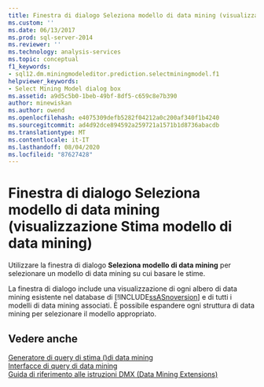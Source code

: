 ```yaml
---
title: Finestra di dialogo Seleziona modello di data mining (visualizzazione Stima modello di data mining) | Microsoft Docs
ms.custom: ''
ms.date: 06/13/2017
ms.prod: sql-server-2014
ms.reviewer: ''
ms.technology: analysis-services
ms.topic: conceptual
f1_keywords:
- sql12.dm.miningmodeleditor.prediction.selectminingmodel.f1
helpviewer_keywords:
- Select Mining Model dialog box
ms.assetid: a9d5c5b0-1beb-49bf-8df5-c659c8e7b390
author: minewiskan
ms.author: owend
ms.openlocfilehash: e4075309defb5282f04212a0c200af340f1b4240
ms.sourcegitcommit: ad4d92dce894592a259721a1571b1d8736abacdb
ms.translationtype: MT
ms.contentlocale: it-IT
ms.lasthandoff: 08/04/2020
ms.locfileid: "87627428"
---
```

# <a name="select-mining-model-dialog-box-mining-model-prediction-view"></a>Finestra di dialogo Seleziona modello di data mining (visualizzazione Stima modello di data mining)
  Utilizzare la finestra di dialogo **Seleziona modello di data mining** per selezionare un modello di data mining su cui basare le stime.  
  
 La finestra di dialogo include una visualizzazione di ogni albero di data mining esistente nel database di [!INCLUDE[ssASnoversion](../includes/ssasnoversion-md.md)] e di tutti i modelli di data mining associati. È possibile espandere ogni struttura di data mining per selezionare il modello appropriato.  
  
## <a name="see-also"></a>Vedere anche  
 [Generatore di query di stima &#40;&#41;di data mining](prediction-query-builder-data-mining.md)   
 [Interfacce di query di data mining](data-mining/data-mining-query-tools.md)   
 [Guida di riferimento alle istruzioni DMX &#40;Data Mining Extensions&#41;](/sql/dmx/data-mining-extensions-dmx-statements)  
  
  
